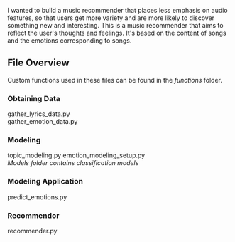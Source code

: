 I wanted to build a music recommender that places less emphasis on audio features, so that users get more variety and are more likely to discover something new and interesting. This is a music recommender that aims to reflect the user's thoughts and feelings. It's based on the content of songs and the emotions corresponding to songs.

## File Overview
Custom functions used in these files can be found in the *functions* folder.

### Obtaining Data
gather_lyrics_data.py  
gather_emotion_data.py  

### Modeling
topic_modeling.py
emotion_modeling_setup.py  
*Models folder contains classification models*

### Modeling Application
predict_emotions.py

### Recommendor
recommender.py
